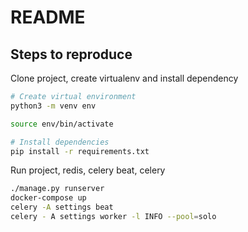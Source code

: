 # README #

## Steps to reproduce
Clone project, create virtualenv and install dependency

```bash
# Create virtual environment
python3 -m venv env

source env/bin/activate

# Install dependencies
pip install -r requirements.txt
```

Run project, redis, celery beat, celery

```bash
./manage.py runserver
docker-compose up
celery -A settings beat
celery - A settings worker -l INFO --pool=solo
```
